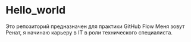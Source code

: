 # Hello_world
Это репозиторий предназначен для практики GitHub Flow
Меня зовут Ренат, я начинаю карьеру в IT в роли технического специалиста.
